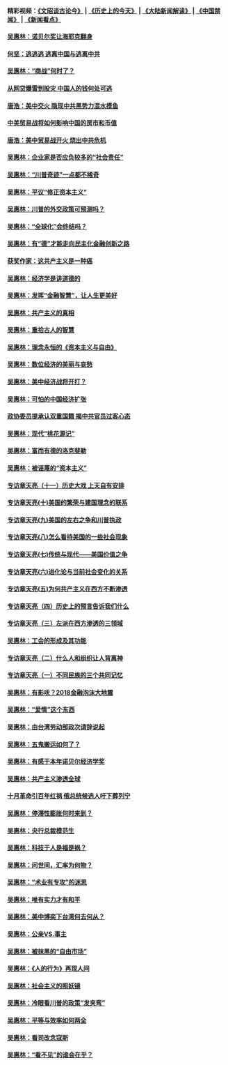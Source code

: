 #### 精彩视频：[《文昭谈古论今》](http://45.32.25.56/wenzhao) | [《历史上的今天》](http://45.32.25.56/today-in-history) | [《大陆新闻解读》](http://45.32.25.56/ntdtv-comedy) | [《中国禁闻》](http://45.32.25.56/ntdtv-news) | [《新闻看点》](http://45.32.25.56/news-insight) 

 #### [吴惠林：诺贝尔奖让海耶克翻身](../pages/nsc423/n10890049.md?t=02051231) 

#### [何坚：逃逃逃 逃离中国与逃离中共](../pages/nsc423/n10592891.md?t=02051231) 

#### [吴惠林：“商战”何时了？](../pages/nsc423/n10573558.md?t=02051231) 

#### [从网贷爆雷到股灾 中国人的钱何处可逃](../pages/nsc423/n10572800.md?t=02051231) 

#### [唐浩：美中交火 隐现中共黑势力混水摸鱼](../pages/nsc423/n10544040.md?t=02051231) 

#### [中美贸易战将如何影响中国的房市和币值](../pages/nsc423/n10543697.md?t=02051231) 

#### [唐浩：美中贸易战开火 烧出中共危机](../pages/nsc423/n10540126.md?t=02051231) 

#### [吴惠林：企业家是否应负较多的“社会责任”](../pages/nsc423/n10535022.md?t=02051231) 

#### [吴惠林：“川普奇迹”一点都不稀奇](../pages/nsc423/n10512808.md?t=02051231) 

#### [吴惠林：平议“修正资本主义”](../pages/nsc423/n10495724.md?t=02051231) 

#### [吴惠林：川普的外交政策可预测吗？](../pages/nsc423/n10462387.md?t=02051231) 

#### [吴惠林：“全球化”会终结吗？](../pages/nsc423/n10452838.md?t=02051231) 

#### [吴惠林：有“德”才能走向民主化金融创新之路](../pages/nsc423/n10432292.md?t=02051231) 

#### [获奖作家：这共产主义是一种癌](../pages/nsc423/n10431541.md?t=02051231) 

#### [吴惠林：经济学是讲道德的](../pages/nsc423/n10398014.md?t=02051231) 

#### [吴惠林：发挥“金融智慧”，让人生更美好](../pages/nsc423/n10375019.md?t=02051231) 

#### [吴惠林：共产主义的真相](../pages/nsc423/n10351394.md?t=02051231) 

#### [吴惠林：重拾古人的智慧](../pages/nsc423/n10337691.md?t=02051231) 

#### [吴惠林：理念永恒的《资本主义与自由》](../pages/nsc423/n10316274.md?t=02051231) 

#### [吴惠林：数位经济的美丽与哀愁](../pages/nsc423/n10292946.md?t=02051231) 

#### [吴惠林：美中经济战将开打？](../pages/nsc423/n10258825.md?t=02051231) 

#### [吴惠林：可怕的中国经济扩张](../pages/nsc423/n10219147.md?t=02051231) 

#### [政协委员提承认双重国籍 揭中共官员过客心态](../pages/nsc423/n10208809.md?t=02051231) 

#### [吴惠林：现代“桃花源记”](../pages/nsc423/n10185234.md?t=02051231) 

#### [吴惠林：富而有德的洛克斐勒](../pages/nsc423/n10142264.md?t=02051231) 

#### [吴惠林：被诬蔑的“资本主义”](../pages/nsc423/n10124816.md?t=02051231) 

#### [专访章天亮（十一）历史大戏 上天自有安排](../pages/nsc423/n10094905.md?t=02051231) 

#### [专访章天亮(十)美国的繁荣与建国理念的联系](../pages/nsc423/n10094899.md?t=02051231) 

#### [专访章天亮(九)美国的左右之争和川普执政](../pages/nsc423/n10094889.md?t=02051231) 

#### [专访章天亮(八)怎么看待美国的一些社会现象](../pages/nsc423/n10094857.md?t=02051231) 

#### [专访章天亮(七)传统与现代——美国价值之争](../pages/nsc423/n10093140.md?t=02051231) 

#### [专访章天亮(六)进化论与当前社会变化的关系](../pages/nsc423/n10092036.md?t=02051231) 

#### [专访章天亮(五)为何共产主义在西方不断渗透](../pages/nsc423/n10083620.md?t=02051231) 

#### [专访章天亮（四）历史上的预言告诉我们什么](../pages/nsc423/n10083606.md?t=02051231) 

#### [专访章天亮（三）左派在西方渗透的三领域](../pages/nsc423/n10081115.md?t=02051231) 

#### [吴惠林：工会的形成及其功能](../pages/nsc423/n10080633.md?t=02051231) 

#### [专访章天亮（二）什么人和组织让人背离神](../pages/nsc423/n10076637.md?t=02051231) 

#### [专访章天亮（一）不同民族的三个共同记忆](../pages/nsc423/n10074188.md?t=02051231) 

#### [吴惠林：有影呒？2018金融泡沫大地震](../pages/nsc423/n10040534.md?t=02051231) 

#### [吴惠林：“爱情”这个东西](../pages/nsc423/n10019423.md?t=02051231) 

#### [吴惠林：由台湾劳动部政次请辞说起](../pages/nsc423/n9979679.md?t=02051231) 

#### [吴惠林：五鬼搬运如何了？](../pages/nsc423/n9925338.md?t=02051231) 

#### [吴惠林：有感于本年诺贝尔经济学奖](../pages/nsc423/n9871883.md?t=02051231) 

#### [吴惠林：共产主义渗透全球](../pages/nsc423/n9812748.md?t=02051231) 

#### [十月革命引百年红祸 俄总统候选人吁下葬列宁](../pages/nsc423/n9810182.md?t=02051231) 

#### [吴惠林：停滞性膨胀何时来到？](../pages/nsc423/n9764136.md?t=02051231) 

#### [吴惠林：央行总裁模范生](../pages/nsc423/n9728134.md?t=02051231) 

#### [吴惠林：科技于人是福是祸？](../pages/nsc423/n9672982.md?t=02051231) 

#### [吴惠林：问世间，汇率为何物？](../pages/nsc423/n9621788.md?t=02051231) 

#### [吴惠林：“术业有专攻”的迷思](../pages/nsc423/n9580363.md?t=02051231) 

#### [吴惠林：唯有实力才有和平](../pages/nsc423/n9529599.md?t=02051231) 

#### [吴惠林：美中博奕下台湾何去何从？](../pages/nsc423/n9483598.md?t=02051231) 

#### [吴惠林：公亲VS.事主](../pages/nsc423/n9425637.md?t=02051231) 

#### [吴惠林：被抹黑的“自由市场”](../pages/nsc423/n9351545.md?t=02051231) 

#### [吴惠林：《人的行为》再现人间](../pages/nsc423/n9296339.md?t=02051231) 

#### [吴惠林：社会主义的照妖镜](../pages/nsc423/n9243460.md?t=02051231) 

#### [吴惠林：冷眼看川普的政策“发夹弯”](../pages/nsc423/n9120684.md?t=02051231) 

#### [吴惠林：平等与效率如何两全](../pages/nsc423/n9075430.md?t=02051231) 

#### [吴惠林：看司改念寇斯](../pages/nsc423/n9024915.md?t=02051231) 

#### [吴惠林：“看不见”的谁会在乎？](../pages/nsc423/n8977488.md?t=02051231) 

